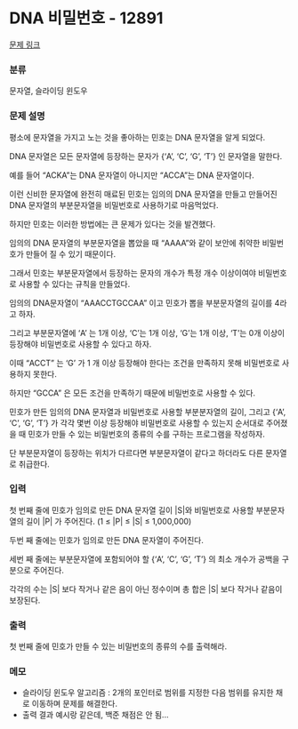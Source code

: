 
# DNA 비밀번호 - 12891

[문제 링크](https://www.acmicpc.net/problem/12891) 

### 분류

문자열, 슬라이딩 윈도우

### 문제 설명

<p>평소에 문자열을 가지고 노는 것을 좋아하는 민호는 DNA 문자열을 알게 되었다.</p>
<p>DNA 문자열은 모든 문자열에 등장하는 문자가 {‘A’, ‘C’, ‘G’, ‘T’} 인 문자열을 말한다.</p>
<p>예를 들어 “ACKA”는 DNA 문자열이 아니지만 “ACCA”는 DNA 문자열이다.</p>
<p>이런 신비한 문자열에 완전히 매료된 민호는 임의의 DNA 문자열을 만들고 만들어진 DNA 문자열의 부분문자열을 비밀번호로 사용하기로 마음먹었다.</p>
<p>하지만 민호는 이러한 방법에는 큰 문제가 있다는 것을 발견했다.</p>
<p>임의의 DNA 문자열의 부분문자열을 뽑았을 때 “AAAA”와 같이 보안에 취약한 비밀번호가 만들어 질 수 있기 때문이다.</p>
<p>그래서 민호는 부분문자열에서 등장하는 문자의 개수가 특정 개수 이상이여야 비밀번호로 사용할 수 있다는 규칙을 만들었다.</p>
<p>임의의 DNA문자열이 “AAACCTGCCAA” 이고 민호가 뽑을 부분문자열의 길이를 4라고 하자.</p>
<p>그리고 부분문자열에 ‘A’ 는 1개 이상, ‘C’는 1개 이상, ‘G’는 1개 이상, ‘T’는 0개 이상이 등장해야 비밀번호로 사용할 수 있다고 하자.</p>
<p>이때 “ACCT” 는 ‘G’ 가 1 개 이상 등장해야 한다는 조건을 만족하지 못해 비밀번호로 사용하지 못한다.</p>
<p>하지만 “GCCA” 은 모든 조건을 만족하기 때문에 비밀번호로 사용할 수 있다.</p>
<p>민호가 만든 임의의 DNA 문자열과 비밀번호로 사용할 부분분자열의 길이, 그리고 {‘A’, ‘C’, ‘G’, ‘T’} 가 각각 몇번 이상 등장해야 비밀번호로 사용할 수 있는지 순서대로 주어졌을 때 민호가 만들 수 있는 비밀번호의 종류의 수를 구하는 프로그램을 작성하자.</p>
<p>단 부분문자열이 등장하는 위치가 다르다면 부분문자열이 같다고 하더라도 다른 문자열로 취급한다.</p>

### 입력 

<p>첫 번째 줄에 민호가 임의로 만든 DNA 문자열 길이 |S|와 비밀번호로 사용할 부분문자열의 길이 |P| 가 주어진다. (1 ≤ |P| ≤ |S| ≤ 1,000,000)</p>
<p>두번 째 줄에는 민호가 임의로 만든 DNA 문자열이 주어진다.</p>
<p>세번 째 줄에는 부분문자열에 포함되어야 할 {‘A’, ‘C’, ‘G’, ‘T’} 의 최소 개수가 공백을 구분으로 주어진다.</p>
<p>각각의 수는 |S| 보다 작거나 같은 음이 아닌 정수이며 총 합은 |S| 보다 작거나 같음이 보장된다.</p>

### 출력 

<p>첫 번째 줄에 민호가 만들 수 있는 비밀번호의 종류의 수를 출력해라.</p>

### 메모
- 슬라이딩 윈도우 알고리즘 : 2개의 포인터로 범위를 지정한 다음 범위를 유지한 채로 이동하며 문제를 해결한다. 
- 출력 결과 예시랑 같은데, 백준 채점은 안 됨...
